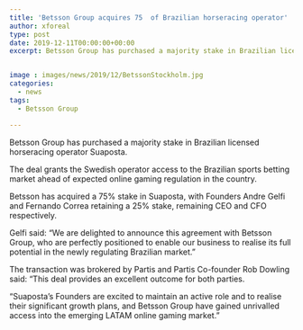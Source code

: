 ```yaml
---
title: 'Betsson Group acquires 75  of Brazilian horseracing operator'
author: xforeal 
type: post
date: 2019-12-11T00:00:00+00:00
excerpt: Betsson Group has purchased a majority stake in Brazilian licensed horseracing operator Suaposta


image : images/news/2019/12/BetssonStockholm.jpg
categories:
  - news
tags:
  - Betsson Group

---
```

Betsson Group has purchased a majority stake in Brazilian licensed horseracing operator Suaposta.

The deal grants the Swedish operator access to the Brazilian sports betting market ahead of expected online gaming regulation in the country.

Betsson has acquired a 75% stake in Suaposta, with Founders Andre Gelfi and Fernando Correa retaining a 25% stake, remaining CEO and CFO respectively.

Gelfi said: &#8220;We are delighted to announce this agreement with Betsson Group, who are perfectly positioned to enable our business to realise its full potential in the newly regulating Brazilian market.&#8221;

The transaction was brokered by Partis and Partis Co-founder Rob Dowling said: &#8220;This deal provides an excellent outcome for both parties.

&#8220;Suaposta&rsquo;s Founders are excited to maintain an active role and to realise their significant growth plans, and Betsson Group have gained unrivalled access into the emerging LATAM online gaming market.&#8221;